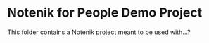 Notenik for People Demo Project
===============================

This folder contains a Notenik project meant to be used with...?